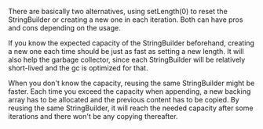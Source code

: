 There are basically two alternatives, using setLength(0) to reset the StringBuilder or creating a new one in each iteration. Both can have pros and cons depending on the usage.

If you know the expected capacity of the StringBuilder beforehand, creating a new one each time should be just as fast as setting a new length. It will also help the garbage collector, since each StringBuilder will be relatively short-lived and the gc is optimized for that.

When you don't know the capacity, reusing the same StringBuilder might be faster. Each time you exceed the capacity when appending, a new backing array has to be allocated and the previous content has to be copied. By reusing the same StringBuilder, it will reach the needed capacity after some iterations and there won't be any copying thereafter.

